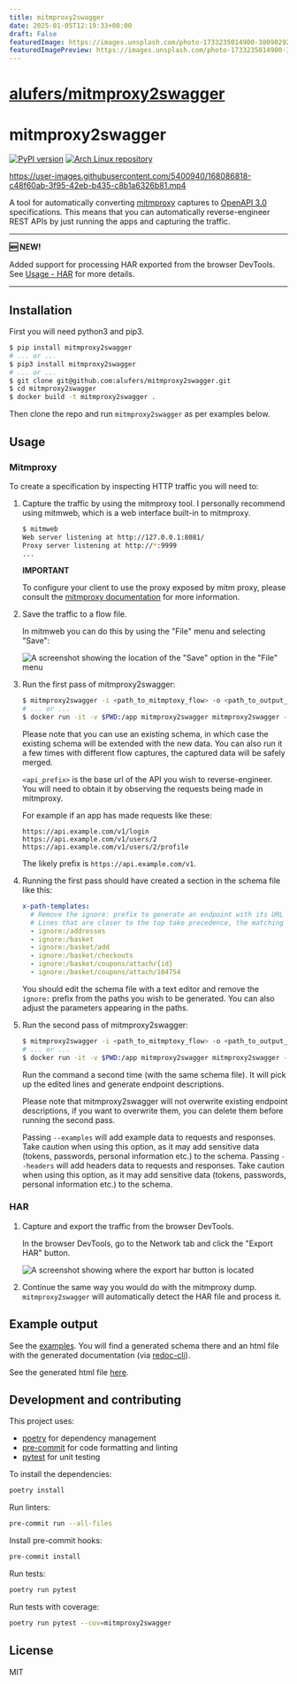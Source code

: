 ```yaml
---
title: mitmproxy2swagger
date: 2025-01-05T12:19:33+08:00
draft: False
featuredImage: https://images.unsplash.com/photo-1733235014900-380902922aa2?ixid=M3w0NjAwMjJ8MHwxfHJhbmRvbXx8fHx8fHx8fDE3MzYwNTA3MjN8&ixlib=rb-4.0.3
featuredImagePreview: https://images.unsplash.com/photo-1733235014900-380902922aa2?ixid=M3w0NjAwMjJ8MHwxfHJhbmRvbXx8fHx8fHx8fDE3MzYwNTA3MjN8&ixlib=rb-4.0.3
---
```


# [alufers/mitmproxy2swagger](https://github.com/alufers/mitmproxy2swagger)

# mitmproxy2swagger

[![PyPI version](https://badge.fury.io/py/mitmproxy2swagger.svg)](https://badge.fury.io/py/mitmproxy2swagger)
[![Arch Linux repository](https://img.shields.io/badge/archlinux-mitmproxy2swagger-blue)](https://archlinux.org/packages/extra/any/mitmproxy2swagger/)

<https://user-images.githubusercontent.com/5400940/168086818-c48f60ab-3f95-42eb-b435-c8b1a6326b81.mp4>

A tool for automatically converting [mitmproxy](https://mitmproxy.org/) captures to [OpenAPI 3.0](https://swagger.io/specification/) specifications. This means that you can automatically reverse-engineer REST APIs by just running the apps and capturing the traffic.

---

**🆕 NEW!**

Added support for processing HAR exported from the browser DevTools. See [Usage - HAR](#har) for more details.

---

## Installation

First you will need python3 and pip3.

```bash
$ pip install mitmproxy2swagger
# ... or ...
$ pip3 install mitmproxy2swagger
# ... or ...
$ git clone git@github.com:alufers/mitmproxy2swagger.git
$ cd mitmproxy2swagger
$ docker build -t mitmproxy2swagger .
```

Then clone the repo and run `mitmproxy2swagger` as per examples below.

## Usage

### Mitmproxy

To create a specification by inspecting HTTP traffic you will need to:

1. Capture the traffic by using the mitmproxy tool. I personally recommend using mitmweb, which is a web interface built-in to mitmproxy.

   ```bash
   $ mitmweb
   Web server listening at http://127.0.0.1:8081/
   Proxy server listening at http://*:9999
   ...
   ```

   **IMPORTANT**

   To configure your client to use the proxy exposed by mitm proxy, please consult the [mitmproxy documentation](https://docs.mitmproxy.org/stable/) for more information.

2. Save the traffic to a flow file.

   In mitmweb you can do this by using the "File" menu and selecting "Save":

   ![A screenshot showing the location of the "Save" option in the "File" menu](./docs/mitmweb_save.png)

3. Run the first pass of mitmproxy2swagger:

   ```bash
   $ mitmproxy2swagger -i <path_to_mitmptoxy_flow> -o <path_to_output_schema> -p <api_prefix>
   # ... or ...
   $ docker run -it -v $PWD:/app mitmproxy2swagger mitmproxy2swagger -i <path_to_mitmptoxy_flow> -o <path_to_output_schema> -p <api_prefix>
   ```

   Please note that you can use an existing schema, in which case the existing schema will be extended with the new data. You can also run it a few times with different flow captures, the captured data will be safely merged.

   `<api_prefix>` is the base url of the API you wish to reverse-engineer. You will need to obtain it by observing the requests being made in mitmproxy.

   For example if an app has made requests like these:

   ```http
   https://api.example.com/v1/login
   https://api.example.com/v1/users/2
   https://api.example.com/v1/users/2/profile
   ```

   The likely prefix is `https://api.example.com/v1`.

4. Running the first pass should have created a section in the schema file like this:

   ```yaml
   x-path-templates:
     # Remove the ignore: prefix to generate an endpoint with its URL
     # Lines that are closer to the top take precedence, the matching is greedy
     - ignore:/addresses
     - ignore:/basket
     - ignore:/basket/add
     - ignore:/basket/checkouts
     - ignore:/basket/coupons/attach/{id}
     - ignore:/basket/coupons/attach/104754
   ```

   You should edit the schema file with a text editor and remove the `ignore:` prefix from the paths you wish to be generated. You can also adjust the parameters appearing in the paths.

5. Run the second pass of mitmproxy2swagger:

   ```bash
   $ mitmproxy2swagger -i <path_to_mitmptoxy_flow> -o <path_to_output_schema> -p <api_prefix> [--examples]
   # ... or ...
   $ docker run -it -v $PWD:/app mitmproxy2swagger mitmproxy2swagger -i <path_to_mitmptoxy_flow> -o <path_to_output_schema> -p <api_prefix> [--examples]
   ```

   Run the command a second time (with the same schema file). It will pick up the edited lines and generate endpoint descriptions.

   Please note that mitmproxy2swagger will not overwrite existing endpoint descriptions, if you want to overwrite them, you can delete them before running the second pass.

   Passing `--examples` will add example data to requests and responses. Take caution when using this option, as it may add sensitive data (tokens, passwords, personal information etc.) to the schema.
   Passing `--headers` will add headers data to requests and responses. Take caution when using this option, as it may add sensitive data (tokens, passwords, personal information etc.) to the schema.

### HAR

1. Capture and export the traffic from the browser DevTools.

   In the browser DevTools, go to the Network tab and click the "Export HAR" button.

   ![A screenshot showing where the export har button is located](./docs/export_har_button.png)

2. Continue the same way you would do with the mitmproxy dump. `mitmproxy2swagger` will automatically detect the HAR file and process it.

## Example output

See the [examples](./example_outputs/). You will find a generated schema there and an html file with the generated documentation (via [redoc-cli](https://www.npmjs.com/package/redoc-cli)).

See the generated html file [here](https://raw.githack.com/alufers/mitmproxy2swagger/master/example_outputs/lisek-static.html).

## Development and contributing

This project uses:

- [poetry](https://python-poetry.org/) for dependency management
- [pre-commit](https://pre-commit.com/) for code formatting and linting
- [pytest](https://docs.pytest.org/en/stable/) for unit testing

To install the dependencies:

```bash
poetry install
```

Run linters:

```bash
pre-commit run --all-files
```

Install pre-commit hooks:

```bash
pre-commit install
```

Run tests:

```bash
poetry run pytest
```

Run tests with coverage:

```bash
poetry run pytest --cov=mitmproxy2swagger
```

## License

MIT

